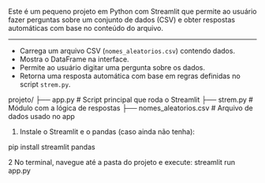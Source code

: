 Este é um pequeno projeto em Python com Streamlit que permite ao usuário fazer perguntas sobre um conjunto de dados (CSV) e obter respostas automáticas com base no conteúdo do arquivo.

---
- Carrega um arquivo CSV (`nomes_aleatorios.csv`) contendo dados.
- Mostra o DataFrame na interface.
- Permite ao usuário digitar uma pergunta sobre os dados.
- Retorna uma resposta automática com base em regras definidas no script `strem.py`.

projeto/
├── app.py # Script principal que roda o Streamlit
├── strem.py # Módulo com a lógica de respostas
├── nomes_aleatorios.csv # Arquivo de dados usado no app

1. Instale o Streamlit e o pandas (caso ainda não tenha):

pip install streamlit pandas


2 No terminal, navegue até a pasta do projeto e execute:
streamlit run app.py
